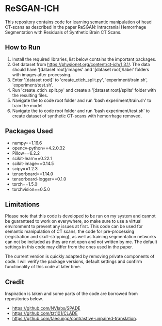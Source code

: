 # ReSGAN-ICH

This repository contains code for learning semantic manipulation of head CT-scans as described in the paper ReSGAN: Intracranial Hemorrhage Segmentation with Residuals of Synthetic Brain CT Scans. 

## How to Run

1. Install the required libraries, list below contains the important packages.
2. Get dataset from https://physionet.org/content/ct-ich/1.3.1/. The data should have '[dataset root]/images' and '[dataset root]/label' folders with images after processing.
3. Enter '[dataset root]' to 'create_ctich_split.py', 'experiment/train.sh', 'experiment/test.sh'. 
4. Run 'create_ctich_split.py' and create a '[dataset root]/splits' folder with the resulting files.
7. Navigate the to code root folder and run 'bash experiment/train.sh' to train the model.
8. Navigate the to code root folder and run 'bash experiment/test.sh' to create dataset of synthetic CT-scans with hemorrhage removed.

## Packages Used

- numpy==1.16.6
- opencv-python==4.2.0.32
- Pillow==6.2.2
- scikit-learn==0.22.1
- scikit-image==0.14.5
- scipy==1.2.3
- tensorboard==1.14.0
- tensorboard-logger==0.1.0
- torch==1.5.0
- torchvision==0.5.0

## Limitations

Please note that this code is developed to be run on my system and cannot be guaranteed to work on everywhere, so make sure to use a virtual environment to prevent any issues at first. This code can be used for semantic manipulation of CT scans, the code for pre-processing (registration and skull-stripping), as well as training segmentation networks can not be included as they are not open and not written by me. The default settings in this code may differ from the ones used in the paper.

The current version is quickly adapted by removing private components of code. I will verify the package versions, default settings and confirm functionality of this code at later time. 

## Credit

Inspiration is taken and some parts of the code are borrowed from repositories below.
- https://github.com/NVlabs/SPADE
- https://github.com/tzt101/CLADE
- https://github.com/taesungp/contrastive-unpaired-translation.
